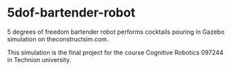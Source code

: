 # 5dof-bartender-robot
5 degrees of freedom bartender robot performs cocktails pouring in Gazebo simulation on theconstructsim.com.

This simulation is the final project for the course Cognitive Robotics 097244 in Technion university.
